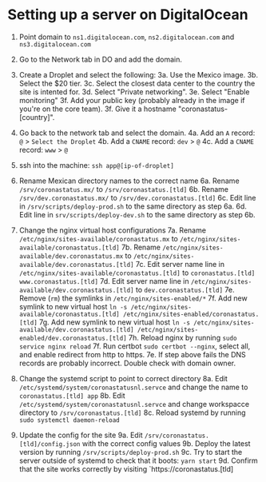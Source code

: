 # Setting up a server on DigitalOcean

1. Point domain to `ns1.digitalocean.com`, `ns2.digitalocean.com` and `ns3.digitalocean.com`

2. Go to the Network tab in DO and add the domain.

3. Create a Droplet and select the following:
  3a. Use the Mexico image.
  3b. Select the $20 tier.
  3c. Select the closest data center to the country the site is intented for.
  3d. Select "Private networking".
  3e. Select "Enable monitoring"
  3f. Add your public key (probably already in the image if you're on the core team).
  3f. Give it a hostname "coronastatus-[country]". 

4. Go back to the network tab and select the domain.
  4a. Add an `A` record:  `@` > `Select the Droplet`
  4b. Add a `CNAME` record: `dev` > `@`
  4c. Add a `CNAME` record: `www` > `@`
5. ssh into the machine: `ssh app@[ip-of-droplet]`

6. Rename Mexican directory names to the correct name
  6a. Rename `/srv/coronastatus.mx/` to `/srv/coronastatus.[tld]`
  6b. Rename `/srv/dev.coronastatus.mx/` to `/srv/dev.coronastatus.[tld]`
  6c. Edit line in `/srv/scripts/deploy-prod.sh` to the same directory as step 6a.
  6d. Edit line in `srv/scripts/deploy-dev.sh` to the same directory as step 6b.

7. Change the nginx virtual host configurations
  7a. Rename `/etc/nginx/sites-available/coronastatus.mx` to `/etc/nginx/sites-available/coronastatus.[tld]` 
  7b. Rename `/etc/nginx/sites-available/dev.coronastatus.mx` to `/etc/nginx/sites-available/dev.coronastatus.[tld]`
  7c. Edit server name line in `/etc/nginx/sites-available/coronastatus.[tld]` to `coronastatus.[tld] www.coronastatus.[tld]`
  7d. Edit server name line in `/etc/nginx/sites-available/dev.coronastatus.[tld]` to `dev.coronastatus.[tld]`
  7e. Remove (`rm`) the symlinks in `/etc/nginx/sites-enabled/*`
  7f. Add new symlink to new virtual host `ln -s /etc/nginx/sites-available/coronastatus.[tld] /etc/nginx/sites-enabled/coronastatus.[tld]` 
  7g. Add new symlink to new virtual host `ln -s /etc/nginx/sites-available/dev.coronastatus.[tld] /etc/nginx/sites-enabled/dev.coronastatus.[tld]` 
  7h. Reload nginx by running `sudo service nginx reload`
  7f. Run certbot `sudo certbot --nginx`, select all, and enable redirect from http to https.
  7e. If step above fails the DNS records are probably incorrect. Double check with domain owner.

8. Change the systemd script to point to correct directory
  8a. Edit `/etc/systemd/system/coronastatusnl.servce` and change the name to `coronastatus.[tld] app`
  8b. Edit `/etc/systemd/system/coronastatusnl.servce` and change workspacce directory to `/srv/coronastatus.[tld]`
  8c. Reload systemd by running `sudo systemctl daemon-reload`

9. Update the config for the site
  9a. Edit `/srv/coronastatus.[tld]/config.json` with the correct config values
  9b. Deploy the latest version by running `/srv/scripts/deploy-prod.sh`
  9c. Try to start the server outside of systemd to check that it boots: `yarn start`
  9d. Confirm that the site works correctly by visiting `https://coronastatus.[tld]
